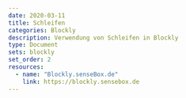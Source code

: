 ```yaml
---
date: 2020-03-11
title: Schleifen
categories: Blockly
description: Verwendung von Schleifen in Blockly
type: Document
sets: blockly
set_order: 2
resources:
  - name: "Blockly.senseBox.de"
    link: https://blockly.sensebox.de
---
```


